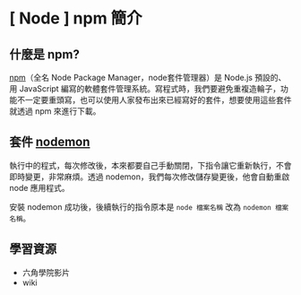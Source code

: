 # \[ Node ] npm 簡介
## 什麼是 npm?
<a href='https://www.npmjs.com/' target='_blank'>npm</a>（全名 Node Package Manager，node套件管理器）是 Node.js 預設的、用 JavaScript 編寫的軟體套件管理系統。寫程式時，我們要避免重複造輪子，功能不一定要重頭寫，也可以使用人家發布出來已經寫好的套件，想要使用這些套件就透過 npm 來進行下載。

## 套件 <a href='https://www.npmjs.com/package/nodemon' target='_blank'>nodemon</a>
執行中的程式，每次修改後，本來都要自己手動關閉，下指令讓它重新執行，不會即時變更，非常麻煩。透過 nodemon，我們每次修改儲存變更後，他會自動重啟 node 應用程式。

安裝 nodemon 成功後，後續執行的指令原本是 `node 檔案名稱` 改為 `nodemon 檔案名稱`。


## 學習資源
* 六角學院影片
* wiki